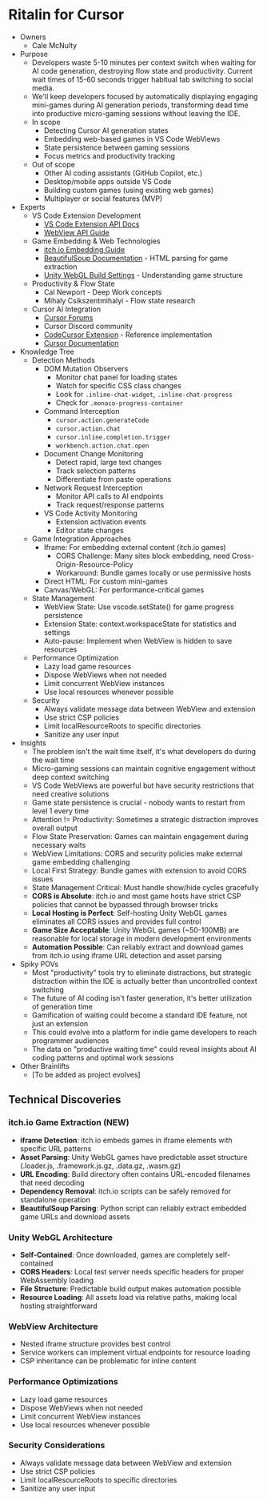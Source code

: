 # Ritalin for Cursor

- Owners
  - Cale McNulty
- Purpose
  - Developers waste 5-10 minutes per context switch when waiting for AI code generation, destroying flow state and productivity. Current wait times of 15-60 seconds trigger habitual tab switching to social media.
  - We'll keep developers focused by automatically displaying engaging mini-games during AI generation periods, transforming dead time into productive micro-gaming sessions without leaving the IDE.
  - In scope
    - Detecting Cursor AI generation states
    - Embedding web-based games in VS Code WebViews
    - State persistence between gaming sessions
    - Focus metrics and productivity tracking
  - Out of scope
    - Other AI coding assistants (GitHub Copilot, etc.)
    - Desktop/mobile apps outside VS Code
    - Building custom games (using existing web games)
    - Multiplayer or social features (MVP)
- Experts
  - VS Code Extension Development
    - [VS Code Extension API Docs](https://code.visualstudio.com/api)
    - [WebView API Guide](https://code.visualstudio.com/api/extension-guides/webview)
  - Game Embedding & Web Technologies
    - [itch.io Embedding Guide](https://itch.io/docs/creators/widget)
    - [BeautifulSoup Documentation](https://www.crummy.com/software/BeautifulSoup/bs4/doc/) - HTML parsing for game extraction
    - [Unity WebGL Build Settings](https://docs.unity3d.com/Manual/webgl-building.html) - Understanding game structure
  - Productivity & Flow State
    - Cal Newport - Deep Work concepts
    - Mihaly Csikszentmihalyi - Flow state research
  - Cursor AI Integration
    - [Cursor Forums](https://forum.cursor.sh/)
    - Cursor Discord community
    - [CodeCursor Extension](https://github.com/Helixform/CodeCursor) - Reference implementation
    - [Cursor Documentation](https://docs.cursor.com/)
- Knowledge Tree
  - Detection Methods
    - DOM Mutation Observers
      - Monitor chat panel for loading states
      - Watch for specific CSS class changes
      - Look for `.inline-chat-widget`, `.inline-chat-progress`
      - Check for `.monaco-progress-container`
    - Command Interception
      - `cursor.action.generateCode`
      - `cursor.action.chat`
      - `cursor.inline.completion.trigger`
      - `workbench.action.chat.open`
    - Document Change Monitoring
      - Detect rapid, large text changes
      - Track selection patterns
      - Differentiate from paste operations
    - Network Request Interception
      - Monitor API calls to AI endpoints
      - Track request/response patterns
    - VS Code Activity Monitoring
      - Extension activation events
      - Editor state changes
  - Game Integration Approaches
    - Iframe: For embedding external content (itch.io games)
      - CORS Challenge: Many sites block embedding, need Cross-Origin-Resource-Policy
      - Workaround: Bundle games locally or use permissive hosts
    - Direct HTML: For custom mini-games
    - Canvas/WebGL: For performance-critical games
  - State Management
    - WebView State: Use vscode.setState() for game progress persistence
    - Extension State: context.workspaceState for statistics and settings
    - Auto-pause: Implement when WebView is hidden to save resources
  - Performance Optimization
    - Lazy load game resources
    - Dispose WebViews when not needed
    - Limit concurrent WebView instances
    - Use local resources whenever possible
  - Security
    - Always validate message data between WebView and extension
    - Use strict CSP policies
    - Limit localResourceRoots to specific directories
    - Sanitize any user input
- Insights
  - The problem isn't the wait time itself, it's what developers do during the wait time
  - Micro-gaming sessions can maintain cognitive engagement without deep context switching
  - VS Code WebViews are powerful but have security restrictions that need creative solutions
  - Game state persistence is crucial - nobody wants to restart from level 1 every time
  - Attention != Productivity: Sometimes a strategic distraction improves overall output
  - Flow State Preservation: Games can maintain engagement during necessary waits
  - WebView Limitations: CORS and security policies make external game embedding challenging
  - Local First Strategy: Bundle games with extension to avoid CORS issues
  - State Management Critical: Must handle show/hide cycles gracefully
  - **CORS is Absolute**: itch.io and most game hosts have strict CSP policies that cannot be bypassed through browser tricks
  - **Local Hosting is Perfect**: Self-hosting Unity WebGL games eliminates all CORS issues and provides full control
  - **Game Size Acceptable**: Unity WebGL games (~50-100MB) are reasonable for local storage in modern development environments
  - **Automation Possible**: Can reliably extract and download games from itch.io using iframe URL detection and asset parsing
- Spiky POVs
  - Most "productivity" tools try to eliminate distractions, but strategic distraction within the IDE is actually better than uncontrolled context switching
  - The future of AI coding isn't faster generation, it's better utilization of generation time
  - Gamification of waiting could become a standard IDE feature, not just an extension
  - This could evolve into a platform for indie game developers to reach programmer audiences
  - The data on "productive waiting time" could reveal insights about AI coding patterns and optimal work sessions
- Other Brainlifts
  - [To be added as project evolves]

## Technical Discoveries

### itch.io Game Extraction (NEW)
- **iframe Detection**: itch.io embeds games in iframe elements with specific URL patterns
- **Asset Parsing**: Unity WebGL games have predictable asset structure (.loader.js, .framework.js.gz, .data.gz, .wasm.gz)
- **URL Encoding**: Build directory often contains URL-encoded filenames that need decoding
- **Dependency Removal**: itch.io scripts can be safely removed for standalone operation
- **BeautifulSoup Parsing**: Python script can reliably extract embedded game URLs and download assets

### Unity WebGL Architecture
- **Self-Contained**: Once downloaded, games are completely self-contained
- **CORS Headers**: Local test server needs specific headers for proper WebAssembly loading
- **File Structure**: Predictable build output makes automation possible
- **Resource Loading**: All assets load via relative paths, making local hosting straightforward

### WebView Architecture
- Nested iframe structure provides best control
- Service workers can implement virtual endpoints for resource loading
- CSP inheritance can be problematic for inline content

### Performance Optimizations
- Lazy load game resources
- Dispose WebViews when not needed
- Limit concurrent WebView instances
- Use local resources whenever possible

### Security Considerations
- Always validate message data between WebView and extension
- Use strict CSP policies
- Limit localResourceRoots to specific directories
- Sanitize any user input 